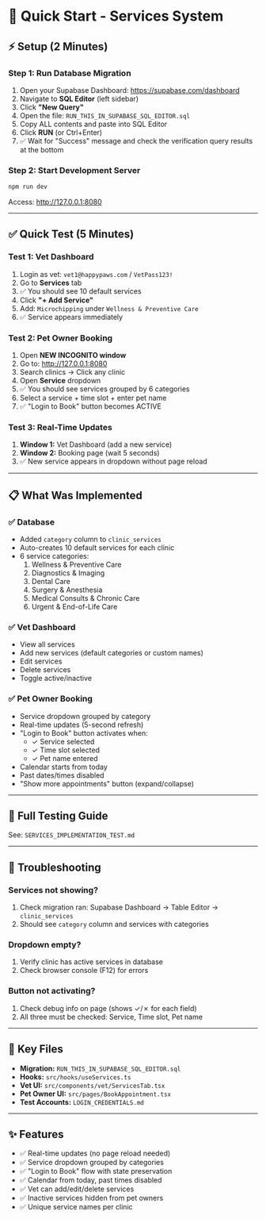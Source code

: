 # 🚀 Quick Start - Services System

## ⚡ Setup (2 Minutes)

### Step 1: Run Database Migration
1. Open your Supabase Dashboard: https://supabase.com/dashboard
2. Navigate to **SQL Editor** (left sidebar)
3. Click **"New Query"**
4. Open the file: `RUN_THIS_IN_SUPABASE_SQL_EDITOR.sql`
5. Copy ALL contents and paste into SQL Editor
6. Click **RUN** (or Ctrl+Enter)
7. ✅ Wait for "Success" message and check the verification query results at the bottom

### Step 2: Start Development Server
```powershell
npm run dev
```
Access: http://127.0.0.1:8080

---

## ✅ Quick Test (5 Minutes)

### Test 1: Vet Dashboard
1. Login as vet: `vet1@happypaws.com` / `VetPass123!`
2. Go to **Services** tab
3. ✅ You should see 10 default services
4. Click **"+ Add Service"**
5. Add: `Microchipping` under `Wellness & Preventive Care`
6. ✅ Service appears immediately

### Test 2: Pet Owner Booking
1. Open **NEW INCOGNITO window**
2. Go to: http://127.0.0.1:8080
3. Search clinics → Click any clinic
4. Open **Service** dropdown
5. ✅ You should see services grouped by 6 categories
6. Select a service + time slot + enter pet name
7. ✅ "Login to Book" button becomes ACTIVE

### Test 3: Real-Time Updates
1. **Window 1:** Vet Dashboard (add a new service)
2. **Window 2:** Booking page (wait 5 seconds)
3. ✅ New service appears in dropdown without page reload

---

## 📋 What Was Implemented

### ✅ Database
- Added `category` column to `clinic_services`
- Auto-creates 10 default services for each clinic
- 6 service categories:
  1. Wellness & Preventive Care
  2. Diagnostics & Imaging
  3. Dental Care
  4. Surgery & Anesthesia
  5. Medical Consults & Chronic Care
  6. Urgent & End-of-Life Care

### ✅ Vet Dashboard
- View all services
- Add new services (default categories or custom names)
- Edit services
- Delete services
- Toggle active/inactive

### ✅ Pet Owner Booking
- Service dropdown grouped by category
- Real-time updates (5-second refresh)
- "Login to Book" button activates when:
  - ✓ Service selected
  - ✓ Time slot selected
  - ✓ Pet name entered
- Calendar starts from today
- Past dates/times disabled
- "Show more appointments" button (expand/collapse)

---

## 📖 Full Testing Guide
See: `SERVICES_IMPLEMENTATION_TEST.md`

---

## 🐛 Troubleshooting

### Services not showing?
1. Check migration ran: Supabase Dashboard → Table Editor → `clinic_services`
2. Should see `category` column and services with categories

### Dropdown empty?
1. Verify clinic has active services in database
2. Check browser console (F12) for errors

### Button not activating?
1. Check debug info on page (shows ✓/✗ for each field)
2. All three must be checked: Service, Time slot, Pet name

---

## 🔗 Key Files

- **Migration:** `RUN_THIS_IN_SUPABASE_SQL_EDITOR.sql`
- **Hooks:** `src/hooks/useServices.ts`
- **Vet UI:** `src/components/vet/ServicesTab.tsx`
- **Pet Owner UI:** `src/pages/BookAppointment.tsx`
- **Test Accounts:** `LOGIN_CREDENTIALS.md`

---

## ✨ Features

- ✅ Real-time updates (no page reload needed)
- ✅ Service dropdown grouped by categories
- ✅ "Login to Book" flow with state preservation
- ✅ Calendar from today, past times disabled
- ✅ Vet can add/edit/delete services
- ✅ Inactive services hidden from pet owners
- ✅ Unique service names per clinic

